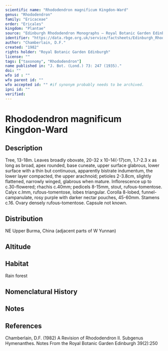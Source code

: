 ```yaml
---
scientific name: "Rhododendron magnificum Kingdon-Ward"
genus: "Rhododendron"
family: "Ericaceae"
order: "Ericales"
kingdom: "Plantae"
source: "Edinburgh Rhododendron Monographs – Royal Botanic Garden Edinburgh"
identifier: "https://data.rbge.org.uk/service/factsheets/Edinburgh_Rhododendron_Monographs.xhtml"
author: "Chamberlain, D.F."
created: "1982"
rights holder: "Royal Botanic Garden Edinburgh"
license: ""
tags: ["taxonomy", "Rhododendron"]
name published in: "J. Bot. (Lond.) 73: 247 (1935)."
doi: ""
wfo id : ""
wfo parent id: ""
wfo accepted id: "" #if synonym probably needs to be archived.                      
ipni id: ""
verified:
---
```


                       

# Rhododendron magnificum Kingdon-Ward

## Description
Tree, 13-18m. Leaves broadly obovate, 20-32 x 10-14(-17)cm, 1.7-2.3 x as long as broad, apex rounded, base cuneate, upper surface glabrous, lower surface with a thin but continuous, apparently bistrate indumentum, the lower layer compacted, the upper arachnoid; petioles 2-3.8cm, slightly flattened, narrowly winged, glabrous when mature. Inflorescence up to c.30-flowered; rhachis c.40mm; pedicels 8-15mm, stout, rufous-tomentose. Calyx c.lmm, rufous-tomentose, lobes triangular. Corolla 8-lobed, funnel-campanulate, rosy purple with darker nectar pouches, 45-60mm. Stamens c.16. Ovary densely rufous-tomentose. Capsule not known.

## Distribution
NE Upper Burma, China (adjacent parts of W Yunnan)

## Altitude


## Habitat
Rain forest

## Nomenclatural History

                       
## Notes


## References

Chamberlain, D.F. (1982) A Revision of Rhododendron II. Subgenus Hymenanthes. Notes From the Royal Botanic Garden Edinburgh 39(2):250
